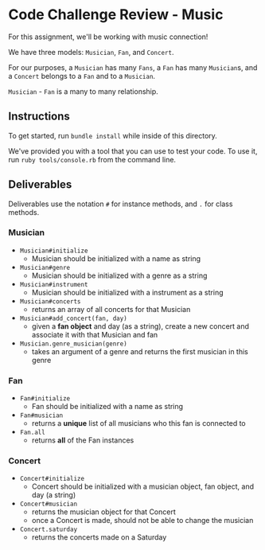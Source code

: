# Code Challenge Review - Music

For this assignment, we'll be working with music connection! 

We have three models: `Musician`, `Fan`, and `Concert`.

For our purposes, a `Musician` has many `Fans`, a `Fan` has many `Musician`s, and a `Concert` belongs to a `Fan` and to a `Musician`.

`Musician` - `Fan` is a many to many relationship.

## Instructions

To get started, run `bundle install` while inside of this directory.

We've provided you with a tool that you can use to test your code. To use it, run `ruby tools/console.rb` from the command line. 

## Deliverables

Deliverables use the notation `#` for instance methods, and `.` for class methods.

### Musician

- `Musician#initialize`
  - Musician should be initialized with a name as string
- `Musician#genre`
  - Musician should be initialized with a genre as a string
- `Musician#instrument`
  - Musician should be initialized with a instrument as a string
- `Musician#concerts`
  - returns an array of all concerts for that Musician
- `Musician#add_concert(fan, day)`
  - given a **fan object** and day (as a string), create a new concert and associate it with that Musician and fan
- `Musician.genre_musician(genre)`
  - takes an argument of a genre and returns the first musician in this genre

### Fan
- `Fan#initialize`
  - Fan should be initialized with a name as string
- `Fan#musician`
  - returns a **unique** list of all musicians who this fan is connected to
- `Fan.all`
  - returns **all** of the Fan instances

### Concert
- `Concert#initialize`
  - Concert should be initialized with a musician object, fan object, and day (a string)
- `Concert#musician`
  - returns the musician object for that Concert
  - once a Concert is made, should not be able to change the musician
- `Concert.saturday`
  - returns the concerts made on a Saturday
